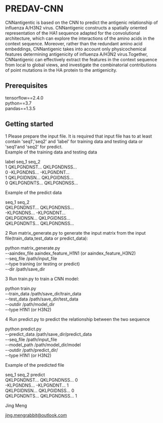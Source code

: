 # PREDAV-CNN

CNNantigentic is based on the CNN to predict the antigenic relationship of influenza A/H3N2 virus. CNNantigenic constructs a spatially oriented representation of the HA1 sequence adapted for the convolutional architecture, which can explore the interactions of the amino acids in the context sequence. Moreover, rather than the redundant amino acid embeddings, CNNantigenic takes into account only physicochemical features determining antigenicity of influenza A/H3N2 virus.Together, CNNantigenic can effectively extract the features in the context sequence from local to global views, and investigate the combinatorial contributions of point mutations in the HA protein to the antigenicity.

## Prerequisites

tensorflow==2.4.0<br>
python==3.7<br>
pandas==1.3.5<br>


## Getting started
1 Please prepare the input file. It is required that input file has to at least contain 'seq1','seq2' and 'label' for training data and testing data or 'seq1'and 'seq2' for predict.<br>
Example of the training data and testing data

label	seq_1	seq_2<br>
1	QKLPGNDNST...	QKLPGNDNSS...<br>
0	-KLPGNDNS...	-KLPGNDNT...<br>
1	QKLPGIDNSN...	QKLPGIDNSS...<br>
0	QKLPGNDNTS...	QKLPGNDNSS...<br>

Example of the predict data

seq_1	seq_2<br>
QKLPGNDNST...	QKLPGNDNSS...<br>
-KLPGNDNS...	-KLPGNDNT...<br>
QKLPGIDNSN...	QKLPGIDNSS...<br>
QKLPGNDNTS...	QKLPGNDNSS...<br>


2 Run matrix_generate.py to generate the input matrix from the input file(train_data,test_data or predict_data):

python matrix_generate.py <br>
--aaindex_file aaindex_feature_H1N1 (or aaindex_feature_H3N2)<br>
--seq_file /path/input_file<br>
--type training (or testing or predict)<br>
--dir /path/save_dir<br>


3 Run train.py to train a CNN model:

python train.py<br>
--train_data /path/save_dir/train_data<br>
--test_data /path/save_dir/test_data<br>
--outdir /path/model_dir<br>
--type H1N1 (or H3N2)<br>

4 Run predict.py to predict the relationship between the two sequence 

python predict.py<br>
--predict_data /path/save_dir/predict_data<br>
--seq_file /path/input_file<br>
--model_path /path/model_dir/model<br>
--outdir /path/predict_dir/<br>
--type H1N1 (or H3N2)<br>

Example of the predicted file

seq_1	seq_2	predict<br>
QKLPGNDNST...	QKLPGNDNSS...	0<br>
-KLPGNDNS...	-KLPGNDNT...	1<br>
QKLPGIDNSN...	QKLPGIDNSS...	0<br>
QKLPGNDNTS...	QKLPGNDNSS...	1<br>



Jing Meng<br>

jing.mengrabbit@outlook.com<br>
